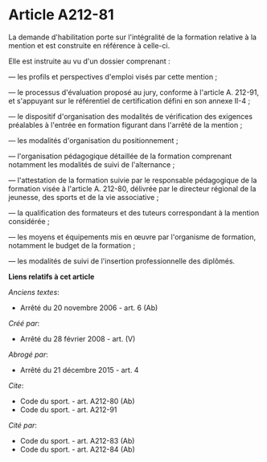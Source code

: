 # Article A212-81

La demande d'habilitation porte sur l'intégralité de la formation relative à la mention et est construite en référence à
celle-ci. 

Elle est instruite au vu d'un dossier comprenant : 

― les profils et perspectives d'emploi visés par cette mention ; 

― le processus d'évaluation proposé au jury, conforme à l'article A. 212-91, et s'appuyant sur le référentiel de
certification défini en son annexe II-4 ; 

― le dispositif d'organisation des modalités de vérification des exigences préalables à l'entrée en formation figurant dans
l'arrêté de la mention ; 

― les modalités d'organisation du positionnement ; 

― l'organisation pédagogique détaillée de la formation comprenant notamment les modalités de suivi de l'alternance ; 

― l'attestation de la formation suivie par le responsable pédagogique de la formation visée à l'article A. 212-80, délivrée
par le directeur régional de la jeunesse, des sports et de la vie associative ; 

― la qualification des formateurs et des tuteurs correspondant à la mention considérée ; 

― les moyens et équipements mis en œuvre par l'organisme de formation, notamment le budget de la formation ; 

― les modalités de suivi de l'insertion professionnelle des diplômés.

**Liens relatifs à cet article**

_Anciens textes_:

  - Arrêté du 20 novembre 2006 - art. 6 (Ab)

_Créé par_:

  - Arrêté du 28 février 2008 - art. (V)

_Abrogé par_:

  - Arrêté du 21 décembre 2015 - art. 4

_Cite_:

  - Code du sport. - art. A212-80 (Ab)
  - Code du sport. - art. A212-91

_Cité par_:

  - Code du sport. - art. A212-83 (Ab)
  - Code du sport. - art. A212-84 (Ab)
